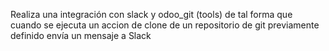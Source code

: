 Realiza una integración con slack y odoo_git (tools) de tal forma que cuando se ejecuta un accion de clone de un repositorio de git previamente definido envía un mensaje a Slack
